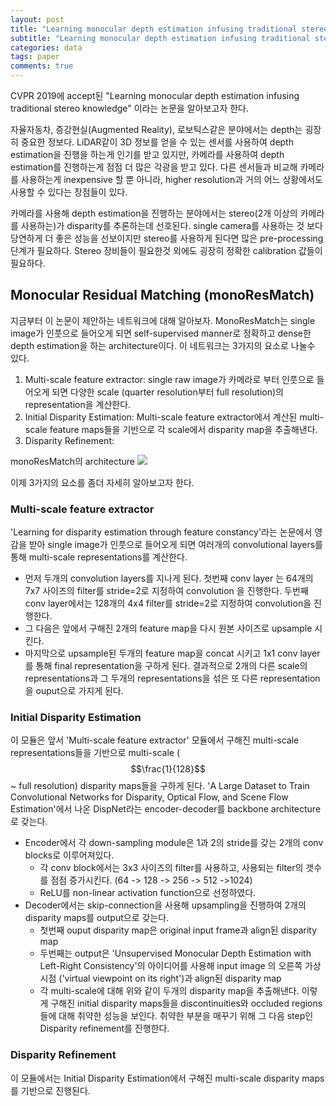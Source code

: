 ```yaml
---
layout: post
title: "Learning monocular depth estimation infusing traditional stereo knowledge"
subtitle: "Learning monocular depth estimation infusing traditional stereo knowledge"
categories: data
tags: paper
comments: true
---
```


CVPR 2019에 accept된 "Learning monocular depth estimation infusing traditional stereo knowledge" 이라는 논문을 알아보고자 한다. 

자율자동차, 증강현실(Augmented Reality), 로보틱스같은 분야에서는 depth는 굉장히 중요한 정보다. 
LiDAR같이 3D 정보를 얻을 수 있는 센서를 사용하여 depth estimation을 진행을 하는게 인기를 받고 있지만, 카메라를 사용하여 depth estimation를 진행하는게 
점점 더 많은 각광을 받고 있다. 다른 센서들과 비교해 카메라를 사용하는게 inexpensive 할 뿐 아니라, higher resolution과 거의 어느 상황에서도 사용할 수 있다는
장점들이 있다. 

카메라를 사용해 depth estimation을 진행하는 분야에서는 stereo(2개 이상의 카메라를 사용하는)가 disparity를 추론하는데 선호된다. single camera를 사용하는 것 보다 당연하게 더 좋은 성능을 선보이지만 stereo를 사용하게 된다면 많은 pre-processing 단계가 필요하다. Stereo 장비들이 필요한것 외에도 굉장히 정확한 calibration 값들이 필요하다. 

## Monocular Residual Matching (monoResMatch)
지금부터 이 논문이 제안하는 네트워크에 대해 알아보자. MonoResMatch는 single image가 인풋으로 들어오게 되면 self-supervised manner로 정확하고 dense한 depth estimation을 하는 architecture이다. 이 네트워크는 3가지의 요소로 나눌수 있다. 
1. Multi-scale feature extractor: single raw image가 카메라로 부터 인풋으로 들어오게 되면 다양한 scale (quarter resolution부터 full resolution)의 representation을 계산한다. 
2. Initial Disparity Estimation: Multi-scale feature extractor에서 계산된 multi-scale feature maps들을 기반으로 각 scale에서 disparity map을 추출해낸다.
3. Disparity Refinement:

monoResMatch의 architecture
<img src="https://github.com/abeyang00/abeyang00/assets/img/monoResMatch_architecture.png">

이제 3가지의 요소를 좀더 자세히 알아보고자 한다.

### Multi-scale feature extractor
'Learning for disparity estimation through feature constancy'라는 논문에서 영감을 받아 single image가 인풋으로 들어오게 되면 여러개의 convolutional layers를 통해 multi-scale representations를 계산한다.
- 먼저 두개의 convolution layers를 지나게 된다. 첫번째 conv layer 는 64개의 7x7 사이즈의 filter를 stride=2로 지정하여 convolution 을 진행한다. 
  두번째 conv layer에서는 128개의 4x4 filter를 stride=2로 지정하여 convolution을 진행한다. 
- 그 다음은 앞에서 구해진 2개의 feature map을 다시 원본 사이즈로 upsample 시킨다.
- 마지막으로 upsample된 두개의 feature map을 concat 시키고 1x1 conv layer를 통해 final representation을 구하게 된다. 
결과적으로 2개의 다른 scale의 representations과 그 두개의 representations을 섞은 또 다른 representation을 ouput으로 가지게 된다.
  
### Initial Disparity Estimation
이 모듈은 앞서 'Multi-scale feature extractor' 모듈에서 구해진 multi-scale representations들을 기반으로 multi-scale ($$\frac{1}{128}$$ ~ full resolution) disparity maps들을 구하게 된다. 'A Large Dataset to Train Convolutional Networks for Disparity, Optical Flow, and Scene Flow Estimation'에서 나온 DispNet라는 encoder-decoder를 backbone architecture로 갖는다.
- Encoder에서 각 down-sampling module은 1과 2의 stride를 갖는 2개의 conv blocks로 이루어져있다. 
  - 각 conv block에서는 3x3 사이즈의 filter를 사용하고, 사용되는 filter의 갯수를 점점 증가시킨다. (64 -> 128 -> 256 -> 512 ->1024)
  - ReLU를 non-linear activation function으로 선정하였다. 
- Decoder에서는 skip-connection을 사용해 upsampling을 진행하여 2개의 disparity maps를 output으로 갖는다.
  - 첫번째 ouput disparity map은 original input frame과 align된 disparity map
  - 두번째는 output은 'Unsupervised Monocular Depth Estimation with Left-Right Consistency'의 아이디어를 사용해 input image 의 오른쪽 가상시점 ('virtual viewpoint on its right')과 align된 disparity map
  - 각 multi-scale에 대해 위와 같이 두개의 disparity map을 추출해낸다.
이렇게 구해진 initial disparity maps들을 discontinuities와 occluded regions들에 대해 취약한 성능을 보인다. 취약한 부분을 매꾸기 위해 그 다음 step인 Disparity refinement를 진행한다.
  
### Disparity Refinement
이 모듈에서는 Initial Disparity Estimation에서 구해진 multi-scale disparity maps를 기반으로 진행된다.



